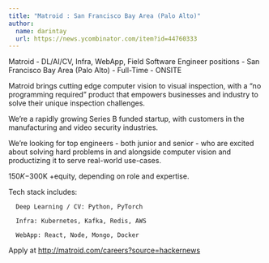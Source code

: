 ```yaml
---
title: "Matroid : San Francisco Bay Area (Palo Alto)"
author:
  name: darintay
  url: https://news.ycombinator.com/item?id=44760333
---
```

Matroid - DL&#x2F;AI&#x2F;CV, Infra, WebApp, Field Software Engineer positions - San Francisco Bay Area (Palo Alto) - Full-Time - ONSITE

Matroid brings cutting edge computer vision to visual inspection, with a “no programming required” product that empowers businesses and industry to solve their unique inspection challenges.

We’re a rapidly growing Series B funded startup, with customers in the manufacturing and video security industries.

We’re looking for top engineers - both junior and senior - who are excited about solving hard problems in and alongside computer vision and productizing it to serve real-world use-cases.

$150K-$300K +equity, depending on role and expertise.

Tech stack includes:

<pre><code>  Deep Learning &#x2F; CV: Python, PyTorch

  Infra: Kubernetes, Kafka, Redis, AWS

  WebApp: React, Node, Mongo, Docker
</code></pre>
Apply at <a href="http:&#x2F;&#x2F;matroid.com&#x2F;careers?source=hackernews" rel="nofollow">http:&#x2F;&#x2F;matroid.com&#x2F;careers?source=hackernews</a>
<JobApplication />
